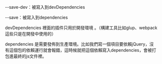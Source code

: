 --save-dev：被寫入到devDependencies  

--save：被寫入到dependencies 

devDependencies 裡面的插件只用於開發環境 。（構建工具比如glup、webpack這些只是在開發中使用的）

dependencies 是需要發佈到生產環境。比如我們寫一個項目要依賴jQuery，沒有這個包的依賴運行就會報錯，這時候就把這個依賴寫入dependencies，會被打包進最終的js文件裡。